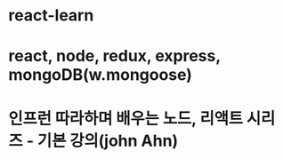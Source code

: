# react-learn
# react, node, redux, express, mongoDB(w.mongoose)
# 인프런 따라하며 배우는 노드, 리액트 시리즈 - 기본 강의(john Ahn)
